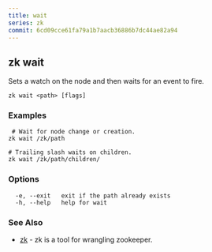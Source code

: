 ```yaml
---
title: wait
series: zk
commit: 6cd09cce61fa79a1b7aacb36886b7dc44ae82a94
---
```

## zk wait

Sets a watch on the node and then waits for an event to fire.

```
zk wait <path> [flags]
```

### Examples

```
 # Wait for node change or creation.
zk wait /zk/path

# Trailing slash waits on children.
zk wait /zk/path/children/
```

### Options

```
  -e, --exit   exit if the path already exists
  -h, --help   help for wait
```

### See Also

* [zk](../)	 - zk is a tool for wrangling zookeeper.

